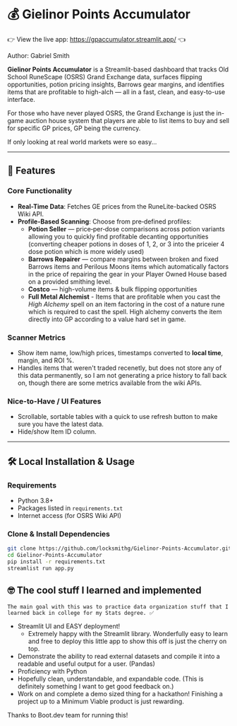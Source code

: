 # 💰 Gielinor Points Accumulator

👉 View the live app: https://gpaccumulator.streamlit.app/ 👈

Author: Gabriel Smith

**Gielinor Points Accumulator** is a Streamlit-based dashboard that tracks Old School RuneScape (OSRS) Grand Exchange data, surfaces flipping opportunities, potion pricing insights, Barrows gear margins, and identifies items that are profitable to high-alch — all in a fast, clean, and easy-to-use interface.

For those who have never played OSRS, the Grand Exchange is just the in-game auction house system that players are able to list items to buy and sell for specific GP prices, GP being the currency. 

If only looking at real world markets were so easy...

---

## 🚀 Features

### Core Functionality
- **Real-Time Data**: Fetches GE prices from the RuneLite-backed OSRS Wiki API.
- **Profile-Based Scanning**: Choose from pre‑defined profiles:
  - **Potion Seller** — price‑per‑dose comparisons across potion variants allowing you to quickly find profitable decanting opportunities (converting cheaper potions in doses of 1, 2, or 3 into the priceier 4 dose potion which is more widely used)
  - **Barrows Repairer** — compare margins between broken and fixed Barrows items and Perilous Moons items which automatically factors in the price of repairing the gear in your Player Owned House based on a provided smithing level.
  - **Costco** — high-volume items & bulk flipping opportunities
  - **Full Metal Alchemist** - Items that are profitable when you cast the *High Alchemy* spell on an item factoring in the cost of a nature rune which is required to cast the spell. High alchemy converts the item directly into GP according to a value hard set in game.

### Scanner Metrics
- Show item name, low/high prices, timestamps converted to **local time**, margin, and ROI %.
- Handles items that weren't traded recenetly, but does not store any of this data permanently, so I am not generating a price history to fall back on, though there are some metrics available from the wiki APIs.

### Nice-to-Have / UI Features
- Scrollable, sortable tables with a quick to use refresh button to make sure you have the latest data.
- Hide/show Item ID column.

---

## 🛠️ Local Installation & Usage

### Requirements
- Python 3.8+
- Packages listed in `requirements.txt`
- Internet access (for OSRS Wiki API)

### Clone & Install Dependencies
```bash
git clone https://github.com/locksmithg/Gielinor-Points-Accumulator.git
cd Gielinor-Points-Accumulator
pip install -r requirements.txt
streamlist run app.py
```
## 🤓 The cool stuff I learned and implemented

    The main goal with this was to practice data organization stuff that I learned back in college for my Stats degree. ✅
- Streamlit UI and EASY deployment!
    - Extremely happy with the Streamlit library. Wonderfully easy to learn and free to deploy this little app to show this off is just the cherry on top.
- Demonstrate the ability to read external datasets and compile it into a readable and useful output for a user. (Pandas)
- Proficiency with Python
- Hopefully clean, understandable, and expandable code. (This is definitely something I want to get good feedback on.)
- Work on and complete a demo sized thing for a hackathon! Finishing a project up to a Minimum Viable product is just rewarding. 

Thanks to Boot.dev team for running this!